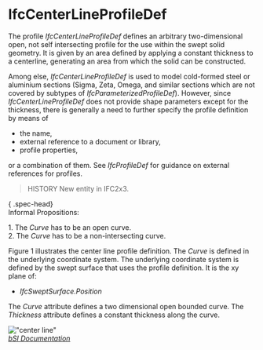 IfcCenterLineProfileDef
=======================
The profile _IfcCenterLineProfileDef_ defines an arbitrary two-dimensional
open, not self intersecting profile for the use within the swept solid
geometry. It is given by an area defined by applying a constant thickness to a
centerline, generating an area from which the solid can be constructed.  
  
Among else, _IfcCenterLineProfileDef_ is used to model cold-formed steel or
aluminium sections (Sigma, Zeta, Omega, and similar sections which are not
covered by subtypes of _IfcParameterizedProfileDef_). However, since
_IfcCenterLineProfileDef_ does not provide shape parameters except for the
thickness, there is generally a need to further specify the profile definition
by means of  
  
* the name,   
* external reference to a document or library,  
* profile properties,  
  
or a combination of them. See _IfcProfileDef_ for guidance on external
references for profiles.  
  
> HISTORY  New entity in IFC2x3.  
  
{ .spec-head}  
Informal Propositions:  
  
1\. The _Curve_ has to be an open curve.  
2\. The _Curve_ has to be a non-intersecting curve.  
  
Figure 1 illustrates the center line profile definition. The _Curve_ is
defined in the underlying coordinate system. The underlying coordinate system
is defined by the swept surface that uses the profile definition. It is the xy
plane of:  
  
* _IfcSweptSurface.Position_  
  
The _Curve_ attribute defines a two dimensional open bounded curve. The
_Thickness_ attribute defines a constant thickness along the curve.  
  
!["center line"](figures/ifcarbitraryprofiledef-layout4.gif "Figure 1 --
Centerline profile")  
[ _bSI
Documentation_](https://standards.buildingsmart.org/IFC/DEV/IFC4_2/FINAL/HTML/schema/ifcprofileresource/lexical/ifccenterlineprofiledef.htm)


